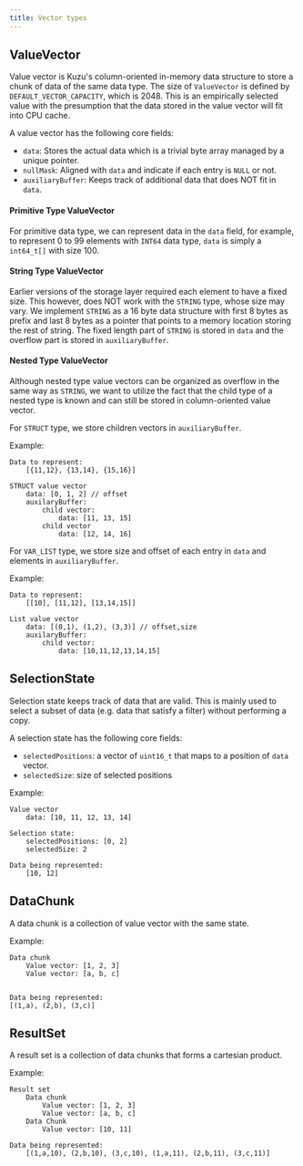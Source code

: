 ```yaml
---
title: Vector types
---
```


## ValueVector

Value vector is Kuzu's column-oriented in-memory data structure to store a chunk of data of the same data type. The size of `ValueVector` is defined by `DEFAULT_VECTOR_CAPACITY`, which is 2048. This is an empirically selected value with the presumption that the data stored in the value vector will fit into CPU cache.

A value vector has the following core fields:
- `data`: Stores the actual data which is a trivial byte array managed by a unique pointer. 
- `nullMask`: Aligned with `data` and indicate if each entry is `NULL` or not.
- `auxiliaryBuffer`: Keeps track of additional data that does NOT fit in `data`.

#### Primitive Type ValueVector

For primitive data type, we can represent data in the `data` field, for example, to represent 0 to 99 elements with `INT64` data type, `data` is simply a `int64_t[]` with size 100.

#### String Type ValueVector

Earlier versions of the storage layer required each element to have a fixed size. This however, does NOT work with the `STRING` type, whose size may vary. We implement `STRING` as a 16 byte data structure with first 8 bytes as prefix and last 8 bytes as a pointer that points to a memory location storing the rest of string. The fixed length part of `STRING` is stored in `data` and the overflow part is stored in `auxiliaryBuffer`.

#### Nested Type ValueVector

Although nested type value vectors can be organized as overflow in the same way as `STRING`, we want to utilize the fact that the child type of a nested type is known and can still be stored in column-oriented value vector.

For `STRUCT` type, we store children vectors in `auxiliaryBuffer`.

Example:

```
Data to represent:
    [{11,12}, {13,14}, {15,16}]

STRUCT value vector
    data: [0, 1, 2] // offset
    auxilaryBuffer:
        child vector:
            data: [11, 13, 15]
        child vector
            data: [12, 14, 16]
```

For `VAR_LIST` type, we store size and offset of each entry in `data` and elements in `auxiliaryBuffer`.

Example:
```
Data to represent:
    [[10], [11,12], [13,14,15]]

List value vector
    data: [(0,1), (1,2), (3,3)] // offset,size
    auxilaryBuffer:
        child vector:
            data: [10,11,12,13,14,15]
```

## SelectionState

Selection state keeps track of data that are valid. This is mainly used to select a subset of data (e.g. data that satisfy a filter) without performing a copy.

A selection state has the following core fields:
- `selectedPositions`: a vector of `uint16_t` that maps to a position of `data` vector.
- `selectedSize`: size of selected positions

Example:

```
Value vector
    data: [10, 11, 12, 13, 14]

Selection state:
    selectedPositions: [0, 2]
    selectedSize: 2

Data being represented:
    [10, 12]
```

## DataChunk

A data chunk is a collection of value vector with the same state.

Example:

```
Data chunk
    Value vector: [1, 2, 3]
    Value vector: [a, b, c]


Data being represented:
[(1,a), (2,b), (3,c)]
```

## ResultSet

A result set is a collection of data chunks that forms a cartesian product.

Example:
```
Result set
    Data chunk
        Value vector: [1, 2, 3]
        Value vector: [a, b, c]
    Data Chunk
        Value vector: [10, 11]

Data being represented:
    [(1,a,10), (2,b,10), (3,c,10), (1,a,11), (2,b,11), (3,c,11)]
```
